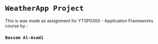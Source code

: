 # `WeatherApp Project`

This is was made as assignment for YTSP0300 - Application Frameworks course by :
### `Bassam Al-Asadi`

